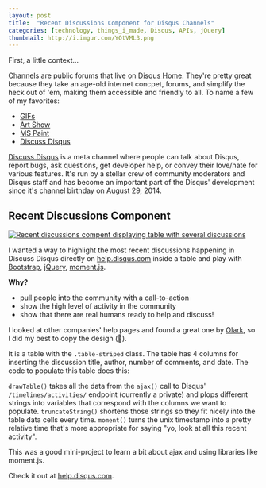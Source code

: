 ```yaml
---
layout: post
title:  "Recent Discussions Component for Disqus Channels"
categories: [technology, things_i_made, Disqus, APIs, jQuery]
thumbnail: http://i.imgur.com/YOtVML3.png
---
```


First, a little context...

[Channels](https://disqus.com/home/explore/) are public forums that live on [Disqus Home](https://disqus.com/home). They're pretty great because they take an age-old internet concpet, forums, and simplify the heck out of 'em, making them accessible and friendly to all. To name a few of my favorites:

- [GIFs](https://gifs.disq.us)
- [Art Show](https://artshow.disq.us)
- [MS Paint](https://mspaint.disq.us)
- [Discuss Disqus](https://discussdisqus.disq.us)

[Discuss Disqus](https://discussdisqus.disq.us) is a meta channel where people can talk about Disqus, report bugs, ask questions, get developer help, or convey their love/hate for various features. It's run by a stellar crew of community moderators and Disqus staff and has become an important part of the Disqus' development since it's channel birthday on August 29, 2014.

## Recent Discussions Component

[![Recent discussions compent displaying table with several discussions](http://i.imgur.com/YOtVML3.png)](https://disqus.com/home/)

I wanted a way to highlight the most recent discussions happening in Discuss Disqus directly on [help.disqus.com](https://help.disqus.com/) inside a table and play with [Bootstrap](http://getbootstrap.com/css/), [jQuery](https://jquery.com/), [moment.js](http://momentjs.com/).

**Why?**

- pull people into the community with a call-to-action
- show the high level of activity in the community
- show that there are real humans ready to help and discuss!

I looked at other companies' help pages and found a great one by [Olark](https://web.archive.org/web/20140214092247/http://www.olark.com/help#questions), so I did my best to copy the design (:raised_hands:).

It is a table with the `.table-striped` class. The table has 4 columns for inserting the discussion title, author, number of comments, and date. The code to populate this table does this:

<script src="https://gist.github.com/dmatt/bd8093375e9e96d6ba6853499a1683f2.js"></script>

`drawTable()` takes all the data from the `ajax()` call to Disqus' `/timelines/activities/` endpoint (currently a private) and plops different strings into variables that correspond with the columns we want to populate. `truncateString()` shortens those strings so they fit nicely into the table data cells every time. `moment()` turns the unix timestamp into a pretty relative time that's more appropriate for saying "yo, look at all this recent activity".

This was a good mini-project to learn a bit about ajax and using libraries like moment.js.

Check it out at [help.disqus.com](https://help.disqus.com/).
